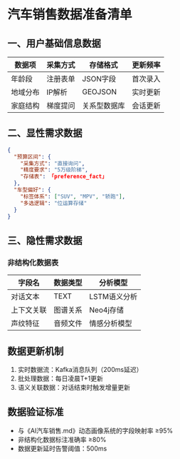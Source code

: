 # 汽车销售数据准备清单

## 一、用户基础信息数据
| 数据项 | 采集方式 | 存储格式 | 更新频率 |
|--------|----------|----------|----------|
| 年龄段 | 注册表单 | JSON字段 | 首次录入 |
| 地域分布 | IP解析 | GEOJSON | 实时更新 |
| 家庭结构 | 梯度提问 | 关系型数据库 | 会话更新 |

## 二、显性需求数据
```json
{
  "预算区间": {
    "采集方式": "直接询问",
    "精度要求": "5万级阶梯",
    "存储表": 「preference_fact」
  },
  "车型偏好": {
    "标签体系": ["SUV", "MPV", "轿跑"],
    "多选逻辑": "位运算存储"
  }
}
```

## 三、隐性需求数据
### 非结构化数据表
| 字段名 | 数据类型 | 分析模型 |
|--------|----------|----------|
| 对话文本 | TEXT | LSTM语义分析 |
| 上下文关联 | 图谱关系 | Neo4j存储 |
| 声纹特征 | 音频文件 | 情感分析模型 |

## 数据更新机制
1. 实时数据流：Kafka消息队列（200ms延迟）
2. 批处理数据：每日凌晨T+1更新
3. 语义关联数据：对话结束时触发增量更新

## 数据验证标准
- 与《AI汽车销售.md》动态画像系统的字段映射率 ≥95%
- 非结构化数据标注准确率 ≥80%
- 数据更新延时告警阈值：500ms